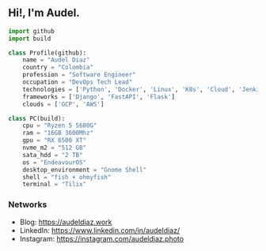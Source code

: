 ## Hi!, I'm Audel.

```python
import github
import build

class Profile(github):
    name = "Audel Diaz"
    country = "Colombia"
    profession = "Software Engineer"
    occupation = "DevOps Tech Lead"
    technologies = ['Python', 'Docker', 'Linux', 'K8s', 'Cloud', 'Jenkins', 'Bash']
    frameworks = ['Django', 'FastAPI', 'Flask']
    clouds = ['GCP', 'AWS']

class PC(build):
    cpu = "Ryzen 5 5600G"
    ram = "16GB 3600Mhz"
    gpu = "RX 6500 XT"
    nvme_m2 = "512 GB"
    sata_hdd = "2 TB"
    os = "EndeavourOS"
    desktop_environment = "Gnome Shell"
    shell = "fish + ohmyfish"
    terminal = "Tilix"
```
### Networks
* Blog: https://audeldiaz.work
* LinkedIn: https://www.linkedin.com/in/audeldiaz/
* Instagram: https://instagram.com/audeldiaz.photo
